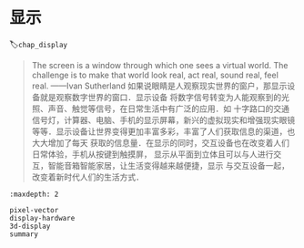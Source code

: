 # 显示
:label:`chap_display`

> The screen is a window through which one sees a virtual world. The challenge is to make that world look real, act real, sound real, feel real. 
>                                                        ——Ivan Sutherland
如果说眼睛是人观察现实世界的窗户，那显示设备就是观察数字世界的窗口．显示设备
将数字信号转变为人能观察到的光照、声音、触觉等信号，在日常生活中有广泛的应用．如
十字路口的交通信号灯，计算器、电脑、手机的显示屏幕，新兴的虚拟现实和增强现实眼镜
等等．显示设备让世界变得更加丰富多彩，丰富了人们获取信息的渠道，也大大增加了每天
获取的信息量．在显示的同时，交互设备也在改变着人们日常体验，手机从按键到触摸屏，
显示从平面到立体且可以与人进行交互，智能音箱智能家居，让生活变得越来越便捷，显示
与交互设备一起，改变着新时代人们的生活方式．


```toc
:maxdepth: 2

pixel-vector
display-hardware
3d-display
summary
```